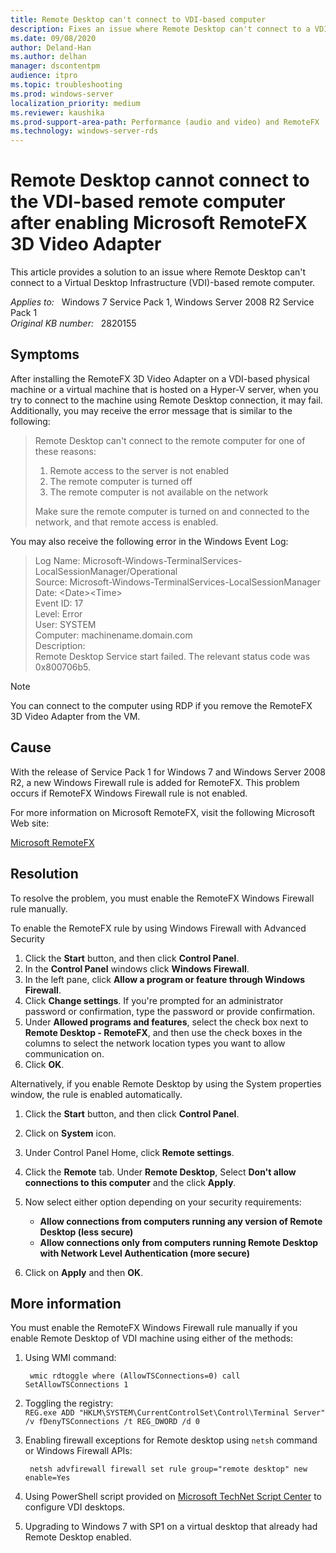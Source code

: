 ```yaml
---
title: Remote Desktop can't connect to VDI-based computer
description: Fixes an issue where Remote Desktop can't connect to a VDI-based remote computer.
ms.date: 09/08/2020
author: Deland-Han
ms.author: delhan
manager: dscontentpm
audience: itpro
ms.topic: troubleshooting
ms.prod: windows-server
localization_priority: medium
ms.reviewer: kaushika
ms.prod-support-area-path: Performance (audio and video) and RemoteFX
ms.technology: windows-server-rds
---
```

# Remote Desktop cannot connect to the VDI-based remote computer after enabling Microsoft RemoteFX 3D Video Adapter

This article provides a solution to an issue where Remote Desktop can't connect to a Virtual Desktop Infrastructure (VDI)-based remote computer.

_Applies to:_ &nbsp; Windows 7 Service Pack 1, Windows Server 2008 R2 Service Pack 1  
_Original KB number:_ &nbsp; 2820155

## Symptoms

After installing the RemoteFX 3D Video Adapter on a VDI-based physical machine or a virtual machine that is hosted on a Hyper-V server, when you try to connect to the machine using Remote Desktop connection, it may fail. Additionally, you may receive the error message that is similar to the following:

> Remote Desktop can't connect to the remote computer for one of these reasons:
>
> 1. Remote access to the server is not enabled
> 2. The remote computer is turned off
> 3. The remote computer is not available on the network
>
> Make sure the remote computer is turned on and connected to the network, and that remote access is enabled.

You may also receive the following error in the Windows Event Log:

> Log Name: Microsoft-Windows-TerminalServices-LocalSessionManager/Operational  
Source:       Microsoft-Windows-TerminalServices-LocalSessionManager  
Date:          \<Date>\<Time>  
Event ID:    17  
Level:         Error  
User:          SYSTEM  
Computer: machinename.domain.com  
Description:  
Remote Desktop Service start failed. The relevant status code was 0x800706b5.  

> [!NOTE]
> You can connect to the computer using RDP if you remove the RemoteFX 3D Video Adapter from the VM.

## Cause

With the release of Service Pack 1 for Windows 7 and Windows Server 2008 R2, a new Windows Firewall rule is added for RemoteFX. This problem occurs if RemoteFX Windows Firewall rule is not enabled.

For more information on Microsoft RemoteFX, visit the following Microsoft Web site:

[Microsoft RemoteFX](https://technet.microsoft.com/library/ff817578%28v=ws.10%29.aspx)

## Resolution

To resolve the problem, you must enable the RemoteFX Windows Firewall rule manually.

To enable the RemoteFX rule by using Windows Firewall with Advanced Security

1. Click the **Start** button, and then click **Control Panel**.
2. In the **Control Panel** windows click **Windows Firewall**.
3. In the left pane, click **Allow a program or feature through Windows Firewall**.
4. Click **Change settings**. If you're prompted for an administrator password or confirmation, type the password or provide confirmation.
5. Under **Allowed programs and features**, select the check box next to **Remote Desktop - RemoteFX**, and then use the check boxes in the columns to select the network location types you want to allow communication on.
6. Click **OK**.

Alternatively, if you enable Remote Desktop by using the System properties window, the rule is enabled automatically.

1. Click the **Start** button, and then click **Control Panel**.
2. Click on **System** icon.
3. Under Control Panel Home, click **Remote settings**.
4. Click the **Remote** tab. Under **Remote Desktop**, Select **Don't allow connections to this computer** and the click **Apply**.  
5. Now select either option depending on your security requirements:
   - **Allow connections from computers running any version of Remote Desktop (less secure)**
   - **Allow connections only from computers running Remote Desktop with Network Level Authentication (more secure)**  

6. Click on **Apply** and then **OK**.

## More information

You must enable the RemoteFX Windows Firewall rule manually if you enable Remote Desktop of VDI machine using either of the methods:

1. Using WMI command:  

    ```console
     wmic rdtoggle where (AllowTSConnections=0) call SetAllowTSConnections 1  
    ```

2. Toggling the registry:  
     `REG.exe ADD "HKLM\SYSTEM\CurrentControlSet\Control\Terminal Server" /v fDenyTSConnections /t REG_DWORD /d 0`  
3. Enabling firewall exceptions for Remote desktop using `netsh`  command or Windows Firewall APIs:  

    ```console
     netsh advfirewall firewall set rule group="remote desktop" new enable=Yes  
    ```

4. Using PowerShell script provided on [Microsoft TechNet Script Center](https://go.microsoft.com/fwlink/?linkid=184804) to configure VDI desktops.
5. Upgrading to Windows 7 with SP1 on a virtual desktop that already had Remote Desktop enabled.
